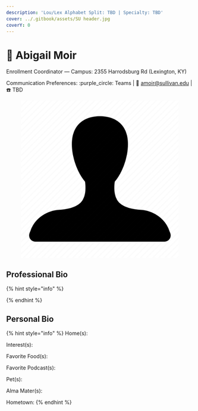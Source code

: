 ```yaml
---
description: 'Lou/Lex Alphabet Split: TBD | Specialty: TBD'
cover: ../.gitbook/assets/SU header.jpg
coverY: 0
---
```


# 🔵 Abigail Moir

Enrollment Coordinator — Campus: 2355 Harrodsburg Rd (Lexington, KY)

Communication Preferences: :purple\_circle: Teams | :e-mail: amoir@sullivan.edu | :telephone: TBD

<figure><img src="../.gitbook/assets/unisex-avatar.png" alt=""><figcaption></figcaption></figure>

## Professional Bio

{% hint style="info" %}

{% endhint %}

## Personal Bio

{% hint style="info" %}
Home(s):&#x20;

Interest(s):

Favorite Food(s):&#x20;

Favorite Podcast(s):&#x20;

Pet(s):&#x20;

Alma Mater(s):&#x20;

Hometown:&#x20;
{% endhint %}
